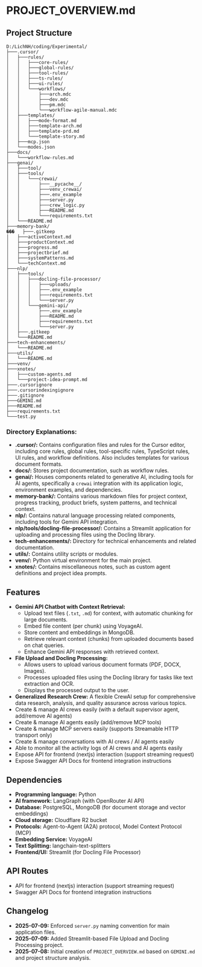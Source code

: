 # PROJECT_OVERVIEW.md

## Project Structure

```
D:/LichNH/coding/Experimental/
├───.cursor/
│   ├───rules/
│   │   ├───core-rules/
│   │   ├───global-rules/
│   │   ├───tool-rules/
│   │   ├───ts-rules/
│   │   ├───ui-rules/
│   │   └───workflows/
│   │       ├───arch.mdc
│   │       ├───dev.mdc
│   │       ├───pm.mdc
│   │       └───workflow-agile-manual.mdc
│   ├───templates/
│   │   ├───mode-format.md
│   │   ├───template-arch.md
│   │   ├───template-prd.md
│   │   └───template-story.md
│   ├───mcp.json
│   └───modes.json
├───docs/
│   └───workflow-rules.md
├───genai/
│   ├───tool/
│   ├───tools/
│   │   └───crewai/
│   │       ├───__pycache__/
│   │       ├───venv_crewai/
│   │       ├───.env_example
│   │       ├───server.py
│   │       ├───crew_logic.py
│   │       ├───README.md
│   │       └───requirements.txt
│   └───README.md
├───memory-bank/
���   ├───.gitkeep
│   ├───activeContext.md
│   ├───productContext.md
│   ├───progress.md
│   ├───projectbrief.md
│   ├───systemPatterns.md
│   └───techContext.md
├───nlp/
│   ├───tools/
│   │   ├───docling-file-processor/
│   │   │   ├───uploads/
│   │   │   ├───.env_example
│   │   │   ├───requirements.txt
│   │   │   └───server.py
│   │   └───gemini-api/
│   │       ├───.env_example
│   │       ├───README.md
│   │       ├───requirements.txt
│   │       └───server.py
│   ├───.gitkeep
│   └───README.md
├───tech-enhancements/
│   └───README.md
├───utils/
│   └───README.md
├───venv/
├───xnotes/
│   ├───custom-agents.md
│   └───project-idea-prompt.md
├───.cursorignore
├───.cursorindexingignore
├───.gitignore
├───GEMINI.md
├───README.md
├───requirements.txt
└───test.py
```

### Directory Explanations:
- **.cursor/:** Contains configuration files and rules for the Cursor editor, including core rules, global rules, tool-specific rules, TypeScript rules, UI rules, and workflow definitions. Also includes templates for various document formats.
- **docs/:** Stores project documentation, such as workflow rules.
- **genai/:** Houses components related to generative AI, including tools for AI agents, specifically a `crewai` integration with its application logic, environment examples, and dependencies.
- **memory-bank/:** Contains various markdown files for project context, progress tracking, product briefs, system patterns, and technical context.
- **nlp/:** Contains natural language processing related components, including tools for Gemini API integration.
- **nlp/tools/docling-file-processor/:** Contains a Streamlit application for uploading and processing files using the Docling library.
- **tech-enhancements/:** Directory for technical enhancements and related documentation.
- **utils/:** Contains utility scripts or modules.
- **venv/:** Python virtual environment for the main project.
- **xnotes/:** Contains miscellaneous notes, such as custom agent definitions and project idea prompts.

## Features

*   **Gemini API Chatbot with Context Retrieval:**
    *   Upload text files (`.txt`, `.md`) for context, with automatic chunking for large documents.
    *   Embed file content (per chunk) using VoyageAI.
    *   Store content and embeddings in MongoDB.
    *   Retrieve relevant context (chunks) from uploaded documents based on chat queries.
    *   Enhance Gemini API responses with retrieved context.
*   **File Upload and Docling Processing:**
    *   Allows users to upload various document formats (PDF, DOCX, Images).
    *   Processes uploaded files using the Docling library for tasks like text extraction and OCR.
    *   Displays the processed output to the user.
*   **Generalized Research Crew:** A flexible CrewAI setup for comprehensive data research, analysis, and quality assurance across various topics.
*   Create & manage AI crews easily (with a default supervisor agent, add/remove AI agents)
*   Create & manage AI agents easily (add/remove MCP tools)
*   Create & manage MCP servers easily (supports Streamable HTTP transport only)
*   Create & manage conversations with AI crews / AI agents easily
*   Able to monitor all the activity logs of AI crews and AI agents easily
*   Expose API for frontend (nextjs) interaction (support streaming request)
*   Expose Swagger API Docs for frontend integration instructions

## Dependencies

*   **Programming language:** Python
*   **AI framework:** LangGraph (with OpenRouter AI API)
*   **Database:** PostgreSQL, MongoDB (for document storage and vector embeddings)
*   **Cloud storage:** Cloudflare R2 bucket
*   **Protocols:** Agent-to-Agent (A2A) protocol, Model Context Protocol (MCP)
*   **Embedding Service:** VoyageAI
*   **Text Splitting:** langchain-text-splitters
*   **Frontend/UI:** Streamlit (for Docling File Processor)

## API Routes

*   API for frontend (nextjs) interaction (support streaming request)
*   Swagger API Docs for frontend integration instructions

## Changelog

*   **2025-07-09:** Enforced `server.py` naming convention for main application files.
*   **2025-07-09:** Added Streamlit-based File Upload and Docling Processing project.
*   **2025-07-08:** Initial creation of `PROJECT_OVERVIEW.md` based on `GEMINI.md` and project structure analysis.